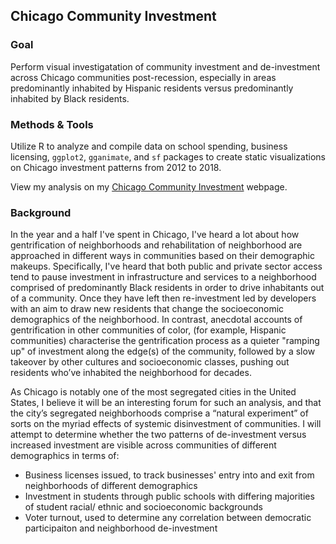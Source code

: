 ## Chicago Community Investment

### Goal
Perform visual investigatation of community investment and de-investment across Chicago communities post-recession, especially in areas predominantly inhabited by Hispanic residents versus predominantly inhabited by Black residents.

### Methods & Tools
Utilize R to analyze and compile data on school spending, business licensing,  `ggplot2`, `gganimate`, and `sf` packages to create static visualizations on Chicago investment patterns from 2012 to 2018. 

View my analysis on my [Chicago Community Investment](https://lorenh516.github.io/chicago-community-investment/) webpage.

### Background

In the year and a half I've spent in Chicago, I've heard a lot about how gentrification of neighborhoods and rehabilitation of neighborhood are approached in different ways in communities based on their demographic makeups. Specifically, I've heard that both public and private sector access tend to pause investment in infrastructure and services to a neighborhood comprised of predominantly Black residents in order to drive inhabitants out of a community. Once they have left then re-investment led by developers with an aim to draw new residents that change the socioeconomic demographics of the neighborhood. In contrast, anecdotal accounts of gentrification in other communities of color, (for example, Hispanic communities) characterise the gentrification process as a quieter "ramping up" of investment along the edge(s) of the community, followed by a slow takeover by other cultures and socioeconomic classes, pushing out residents who’ve inhabited the neighborhood for decades. 

As Chicago is notably one of the most segregated cities in the United States, I believe it will be an interesting forum for such an analysis, and that the city’s segregated neighborhoods comprise a “natural experiment” of sorts on the myriad effects of systemic disinvestment of communities. I will attempt to determine whether the two patterns of de-investment versus increased investment are visible across communities of different demographics in terms of:
- Business licenses issued, to track businesses' entry into and exit from neighborhoods of different demographics
- Investment in students through public schools with differing majorities of student racial/ ethnic and socioeconomic backgrounds
- Voter turnout, used to determine any correlation between democratic participaiton and neighborhood de-investment
